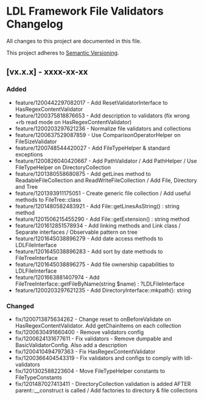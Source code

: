 # LDL Framework File Validators Changelog

All changes to this project are documented in this file.

This project adheres to [Semantic Versioning](https://semver.org/spec/v2.0.0.html).

## [vx.x.x] - xxxx-xx-xx

### Added

- feature/1200442297082017 - Add ResetValidatorInterface to HasRegexContentValidator
- feature/1200375818876653 - Add description to validators (fix wrong +rb read mode on HasRegexContentValidator)
- feature/1200203297621236 - Normalize file validators and collections
- feature/1200637529087859 - Use ComparisonOperatorHelper on FileSizeValidator
- feature/1200748544420027 - Add FileTypeHelper & standard exceptions
- feature/1200826040420667 - Add PathValidator / Add PathHelper / Use FileTypeHelper on DirectoryCollection
- feature/1201380558680875 - Add getLines method to ReadableFileCollection and ReadWriteFileCollection / Add File, Directory and Tree 
- feature/1201393911175051 - Create generic file collection / Add useful methods to FileTree::class
- feature/1201480582483921 - Add File::getLinesAsString() : string method
- feature/1201506215455290 - Add File::getExtension() : string method
- feature/1201612851578934 - Add linking methods and Link class / Separate interfaces / Observable pattern on tree
- feature/1201645038896279 - Add date access methods to LDLFileInterface
- feature/1201645038896283 - Add sort by date methods to FileTreeInterface
- feature/1201645038896275 - Add file ownership capabilities to LDLFileInterface
- feature/1201663881407974 - Add FileTreeInterface::getFileByName(string $name) : ?LDLFileInterface
- feature/1200203297621235 - Add DirectoryInterface::mkpath(): string

### Changed

- fix/1200713875634262 - Change reset to onBeforeValidate on HasRegexContentValidator. Add getChainItems on each collection
- fix/1200630491660400 - Remove validators config
- fix/1200624131677611 - Fix validators - Remove dumpable and BasicValidatorConfig. Also add a description
- fix/1200410494797363 - Fix HasRegexContentValidator
- fix/1200366404543319 - Fix validators and configs to comply with ldl-validators
- fix/1201302588223604 - Move FileTypeHelper constants to FileTypeConstants
- fix/1201487027413411 - DirectoryCollection validation is added AFTER parent::__construct is called / Add factories to directory & file collections

